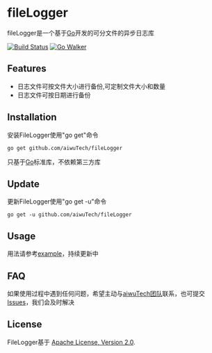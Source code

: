 fileLogger
==========

fileLogger是一个基于[Go](http://golang.org/)开发的可分文件的异步日志库

[![Build Status](https://drone.io/github.com/aiwuTech/fileLogger/status.png)](https://drone.io/github.com/aiwuTech/fileLogger/latest)
[![Go Walker](http://gowalker.org/api/v1/badge)](http://gowalker.org/github.com/aiwuTech/fileLogger)

Features
--------
* 日志文件可按文件大小进行备份,可定制文件大小和数量
* 日志文件可按日期进行备份


Installation
------------

安装FileLogger使用"go get"命令
    
    go get github.com/aiwuTech/fileLogger
    
只基于[Go](http://golang.org/)标准库，不依赖第三方库


Update
------

更新FileLogger使用"go get -u"命令

    go get -u github.com/aiwuTech/fileLogger

Usage
-----

用法请参考[example](https://github.com/aiwuTech/fileLogger/tree/master/example)，持续更新中


FAQ
---

如果使用过程中遇到任何问题，希望主动与[aiwuTech团队](https://github.com/aiwuTech/)联系，也可提交[Issues](https://github.com/aiwuTech/fileLogger/issues)，我们会及时解决


License
-------

FileLogger基于 [Apache License, Version 2.0](http://www.apache.org/licenses/LICENSE-2.0.html).